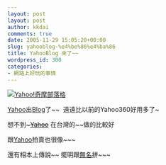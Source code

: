 ```yaml
---
layout: post
layout: post
author: kkdai
comments: true
date: 2005-11-29 15:05:20+00:00
slug: yahooblog-%e4%be%86%e4%ba%86
title: YahooBlog 來了~~
wordpress_id: 300
categories:
- 網路上好玩的事情
---
```


[![Yahoo!奇摩部落格](http://tw.yimg.com/i/tw/blog/masthead_blog.gif)](http://tw.blog.yahoo.com/)

[Yahoo](http://tw.yahoo.com/)出[Blog](http://tw.blog.yahoo.com/)了~~  遠遠比以前的Yahoo360好用多了~

想不到~~~[Yahoo](http://tw.yahoo.com/)~~ 在台灣的~~做的比較好

跟[Yahoo](http://tw.yahoo.com/)拍賣也很像~~~

還有相本上傳說~~ 擺明跟[無名](http://www.wretch.cc/)拼~~~
